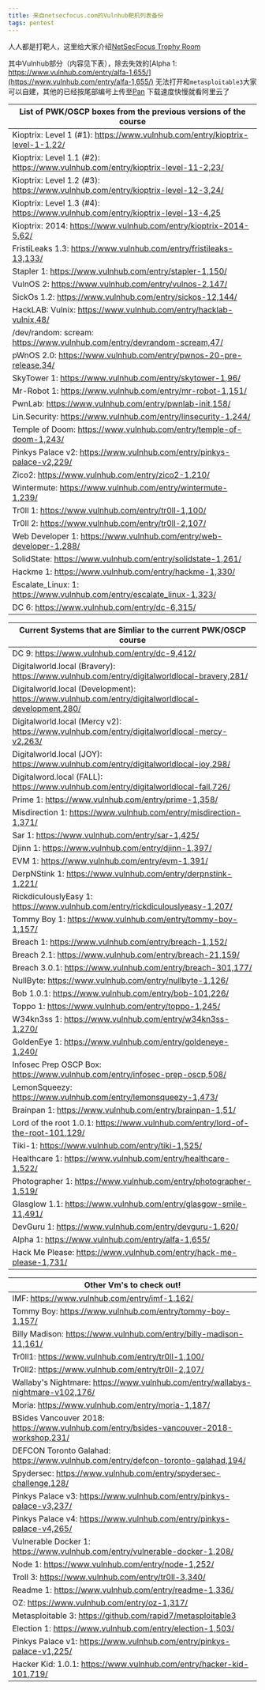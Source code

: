 ```yaml
---
title: 来自netsecfocus.com的Vulnhub靶机列表备份
tags: pentest
---
```




人人都是打靶人，这里给大家介绍[NetSecFocus Trophy Room](https://docs.google.com/spreadsheets/d/1dwSMIAPIam0PuRBkCiDI88pU3yzrqqHkDtBngUHNCw8)

其中Vulnhub部分（内容见下表），除去失效的[Alpha 1: https://www.vulnhub.com/entry/alfa-1,655/](https://www.vulnhub.com/entry/alfa-1,655/) 无法打开和`metasploitable3`大家可以自建，其他的已经按尾部编号上传至[Pan](https://pan.iihack.com/Vulnhub) 下载速度快慢就看阿里云了

| List of  PWK/OSCP boxes from the previous versions of the course |
| ------------------------------------------------------------ |
| Kioptrix:  Level 1 (#1): <https://www.vulnhub.com/entry/kioptrix-level-1-1,22/> |
| Kioptrix:  Level 1.1 (#2): <https://www.vulnhub.com/entry/kioptrix-level-11-2,23/> |
| Kioptrix:  Level 1.2 (#3): <https://www.vulnhub.com/entry/kioptrix-level-12-3,24/> |
| Kioptrix:  Level 1.3 (#4): <https://www.vulnhub.com/entry/kioptrix-level-13-4,25> |
| Kioptrix:  2014: <https://www.vulnhub.com/entry/kioptrix-2014-5,62/> |
| FristiLeaks  1.3: <https://www.vulnhub.com/entry/fristileaks-13,133/> |
| Stapler  1: <https://www.vulnhub.com/entry/stapler-1,150/>     |
| VulnOS  2: <https://www.vulnhub.com/entry/vulnos-2,147/>       |
| SickOs  1.2: <https://www.vulnhub.com/entry/sickos-12,144/>    |
| HackLAB:  Vulnix: <https://www.vulnhub.com/entry/hacklab-vulnix,48/> |
| /dev/random:  scream: <https://www.vulnhub.com/entry/devrandom-scream,47/> |
| pWnOS  2.0: <https://www.vulnhub.com/entry/pwnos-20-pre-release,34/> |
| SkyTower  1: <https://www.vulnhub.com/entry/skytower-1,96/>    |
| Mr-Robot  1: <https://www.vulnhub.com/entry/mr-robot-1,151/>   |
| PwnLab:  <https://www.vulnhub.com/entry/pwnlab-init,158/>      |
| Lin.Security:  <https://www.vulnhub.com/entry/linsecurity-1,244/> |
| Temple  of Doom: <https://www.vulnhub.com/entry/temple-of-doom-1,243/> |
| Pinkys  Palace v2: <https://www.vulnhub.com/entry/pinkys-palace-v2,229/> |
| Zico2:  <https://www.vulnhub.com/entry/zico2-1,210/>           |
| Wintermute:  <https://www.vulnhub.com/entry/wintermute-1,239/> |
| Tr0ll 1:  <https://www.vulnhub.com/entry/tr0ll-1,100/>         |
| Tr0ll 2:  <https://www.vulnhub.com/entry/tr0ll-2,107/>         |
| Web  Developer 1: <https://www.vulnhub.com/entry/web-developer-1,288/> |
| SolidState:  <https://www.vulnhub.com/entry/solidstate-1,261/> |
| Hackme  1: <https://www.vulnhub.com/entry/hackme-1,330/>       |
| Escalate_Linux:  1: <https://www.vulnhub.com/entry/escalate_linux-1,323/> |
| DC 6:  <https://www.vulnhub.com/entry/dc-6,315/>               |

| Current  Systems that are Simliar to the current PWK/OSCP course |
| ------------------------------------------------------------ |
| DC 9:  <https://www.vulnhub.com/entry/dc-9,412/>               |
| Digitalworld.local (Bravery):  <https://www.vulnhub.com/entry/digitalworldlocal-bravery,281/> |
| Digitalworld.local  (Development):  <https://www.vulnhub.com/entry/digitalworldlocal-development,280/> |
| Digitalworld.local (Mercy  v2): <https://www.vulnhub.com/entry/digitalworldlocal-mercy-v2,263/> |
| Digitalworld.local (JOY):  <https://www.vulnhub.com/entry/digitalworldlocal-joy,298/> |
| Digitalword.local (FALL):  <https://www.vulnhub.com/entry/digitalworldlocal-fall,726/> |
| Prime 1:  <https://www.vulnhub.com/entry/prime-1,358/>         |
| Misdirection 1:  <https://www.vulnhub.com/entry/misdirection-1,371/> |
| Sar 1:  <https://www.vulnhub.com/entry/sar-1,425/>             |
| Djinn 1:  <https://www.vulnhub.com/entry/djinn-1,397/>         |
| EVM 1:  <https://www.vulnhub.com/entry/evm-1,391/>             |
| DerpNStink 1:  <https://www.vulnhub.com/entry/derpnstink-1,221/> |
| RickdiculouslyEasy 1:  <https://www.vulnhub.com/entry/rickdiculouslyeasy-1,207/> |
| Tommy Boy 1:  <https://www.vulnhub.com/entry/tommy-boy-1,157/> |
| Breach 1:  <https://www.vulnhub.com/entry/breach-1,152/>       |
| Breach 2.1:  <https://www.vulnhub.com/entry/breach-21,159/>    |
| Breach 3.0.1:  <https://www.vulnhub.com/entry/breach-301,177/> |
| NullByte:  <https://www.vulnhub.com/entry/nullbyte-1,126/>     |
| Bob 1.0.1:  <https://www.vulnhub.com/entry/bob-101,226/>       |
| Toppo 1:  <https://www.vulnhub.com/entry/toppo-1,245/>         |
| W34kn3ss 1:  <https://www.vulnhub.com/entry/w34kn3ss-1,270/>   |
| GoldenEye 1:  <https://www.vulnhub.com/entry/goldeneye-1,240/> |
| Infosec Prep OSCP Box:  <https://www.vulnhub.com/entry/infosec-prep-oscp,508/> |
| LemonSqueezy:  <https://www.vulnhub.com/entry/lemonsqueezy-1,473/> |
| Brainpan 1:  <https://www.vulnhub.com/entry/brainpan-1,51/>    |
| Lord of the root 1.0.1:  <https://www.vulnhub.com/entry/lord-of-the-root-101,129/> |
| Tiki-1:  <https://www.vulnhub.com/entry/tiki-1,525/>           |
| Healthcare 1:  <https://www.vulnhub.com/entry/healthcare-1,522/> |
| Photographer 1:  <https://www.vulnhub.com/entry/photographer-1,519/> |
| Glasglow 1.1:  <https://www.vulnhub.com/entry/glasgow-smile-11,491/> |
| DevGuru 1:  <https://www.vulnhub.com/entry/devguru-1,620/>     |
| Alpha 1:  <https://www.vulnhub.com/entry/alfa-1,655/>          |
| Hack Me Please:  <https://www.vulnhub.com/entry/hack-me-please-1,731/> |

| Other  Vm's to check out!                                    |
| ------------------------------------------------------------ |
| IMF:  <https://www.vulnhub.com/entry/imf-1,162/>               |
| Tommy Boy:  <https://www.vulnhub.com/entry/tommy-boy-1,157/>   |
| Billy Madison:  <https://www.vulnhub.com/entry/billy-madison-11,161/> |
| Tr0ll1:  <https://www.vulnhub.com/entry/tr0ll-1,100/>          |
| Tr0ll2:  <https://www.vulnhub.com/entry/tr0ll-2,107/>          |
| Wallaby's  Nightmare: <https://www.vulnhub.com/entry/wallabys-nightmare-v102,176/> |
| Moria:  <https://www.vulnhub.com/entry/moria-1,187/>           |
| BSides Vancouver 2018:  <https://www.vulnhub.com/entry/bsides-vancouver-2018-workshop,231/> |
| DEFCON Toronto Galahad:  <https://www.vulnhub.com/entry/defcon-toronto-galahad,194/> |
| Spydersec:  <https://www.vulnhub.com/entry/spydersec-challenge,128/> |
| Pinkys  Palace v3: <https://www.vulnhub.com/entry/pinkys-palace-v3,237/> |
| Pinkys  Palace v4: <https://www.vulnhub.com/entry/pinkys-palace-v4,265/> |
| Vulnerable  Docker 1: <https://www.vulnhub.com/entry/vulnerable-docker-1,208/> |
| Node 1:  <https://www.vulnhub.com/entry/node-1,252/>           |
| Troll 3:  <https://www.vulnhub.com/entry/tr0ll-3,340/>         |
| Readme 1:  <https://www.vulnhub.com/entry/readme-1,336/>       |
| OZ:  <https://www.vulnhub.com/entry/oz-1,317/>                 |
| Metasploitable 3:  <https://github.com/rapid7/metasploitable3> |
| Election 1:  <https://www.vulnhub.com/entry/election-1,503/>   |
| Pinkys Palace v1:  <https://www.vulnhub.com/entry/pinkys-palace-v1,225/> |
| Hacker Kid: 1.0.1:  <https://www.vulnhub.com/entry/hacker-kid-101,719/> |
